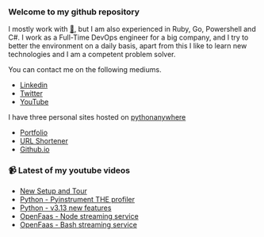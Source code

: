 ### Welcome to my github repository

I mostly work with [:snake:](https://www.python.org/), but I am also experienced in Ruby, Go, Powershell and C#. I work as a Full-Time DevOps engineer for a big company, and I try to better the environment on a daily basis, apart from this I like to learn new technologies and I am a competent problem solver.

You can contact me on the following mediums.
- [Linkedin](https://www.linkedin.com/in/r3ap3rpy)
- [Twitter](https://twitter.com/r3ap3rpy)
- [YouTube](https://www.youtube.com/channel/UC1qkMXH8d2I9DDAtBSeEHqg)

I have three personal sites hosted on [pythonanywhere](https://www.pythonanywhere.com/)
- [Portfolio](http://r3ap3rpy.pythonanywhere.com/)
- [URL Shortener](http://shortenpy.pythonanywhere.com/)
- [Github.io](https://r3ap3rpy.github.io/)

### :video_camera: Latest of my youtube videos
<!-- YOUTUBE:START -->
- [New Setup and Tour](https://www.youtube.com/watch?v=uHE7UZPnmZs)
- [Python - Pyinstrument THE profiler](https://www.youtube.com/watch?v=xLwBFjGFRw0)
- [Python - v3.13 new features](https://www.youtube.com/watch?v=qyQhIxU7Mak)
- [OpenFaas - Node streaming service](https://www.youtube.com/watch?v=D7fs-E4yibs)
- [OpenFaas - Bash streaming service](https://www.youtube.com/watch?v=iYPIALvuiNc)
<!-- YOUTUBE:END -->

